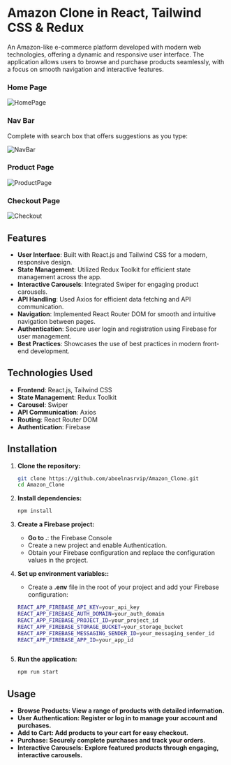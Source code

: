 # Amazon Clone in React, Tailwind CSS & Redux


An Amazon-like e-commerce platform developed with modern web technologies, offering a dynamic and responsive user interface. The application allows users to browse and purchase products seamlessly, with a focus on smooth navigation and interactive features.


### Home Page

![HomePage](https://user-images.githubusercontent.com/17878339/230745262-681f4ad3-e34c-4a06-8ef3-d50218d93f94.gif)

### Nav Bar

Complete with search box that offers suggestions as you type: 

![NavBar](https://user-images.githubusercontent.com/17878339/230745497-4136d398-1991-4d96-a3ef-de7e6ca9977a.gif)

### Product Page

![ProductPage](https://user-images.githubusercontent.com/17878339/230745350-f1f0825c-fc68-4f3d-a5cd-cb0e051d1aed.gif)

### Checkout Page

![Checkout](https://user-images.githubusercontent.com/17878339/230745697-b166ff53-b07d-4cac-9947-61688ac6c2a3.gif)


## Features

- **User Interface**: Built with React.js and Tailwind CSS for a modern, responsive design.
- **State Management**: Utilized Redux Toolkit for efficient state management across the app.
- **Interactive Carousels**: Integrated Swiper for engaging product carousels.
- **API Handling**: Used Axios for efficient data fetching and API communication.
- **Navigation**: Implemented React Router DOM for smooth and intuitive navigation between pages.
- **Authentication**: Secure user login and registration using Firebase for user management.
- **Best Practices**: Showcases the use of best practices in modern front-end development.

## Technologies Used

- **Frontend**: React.js, Tailwind CSS
- **State Management**: Redux Toolkit
- **Carousel**: Swiper
- **API Communication**: Axios
- **Routing**: React Router DOM
- **Authentication**: Firebase

## Installation

1. **Clone the repository:**

   ```bash
   git clone https://github.com/aboelnasrvip/Amazon_Clone.git
   cd Amazon_Clone

2. **Install dependencies:**
   ```bash
   npm install

3. **Create a Firebase project:**
    - **Go to .**: the Firebase Console
    - Create a new project and enable Authentication.
    - Obtain your Firebase configuration and replace the configuration values in the project.


4. **Set up environment variables::**
    - Create a **.env** file in the root of your project and add your Firebase configuration:
   ```bash
   REACT_APP_FIREBASE_API_KEY=your_api_key
   REACT_APP_FIREBASE_AUTH_DOMAIN=your_auth_domain
   REACT_APP_FIREBASE_PROJECT_ID=your_project_id
   REACT_APP_FIREBASE_STORAGE_BUCKET=your_storage_bucket
   REACT_APP_FIREBASE_MESSAGING_SENDER_ID=your_messaging_sender_id
   REACT_APP_FIREBASE_APP_ID=your_app_id



5. **Run the application:**
   ```bash
   npm run start


## Usage

- **Browse Products: View a range of products with detailed information.**
- **User Authentication: Register or log in to manage your account and purchases.**
- **Add to Cart: Add products to your cart for easy checkout.**
- **Purchase: Securely complete purchases and track your orders.**
- **Interactive Carousels: Explore featured products through engaging, interactive carousels.**

